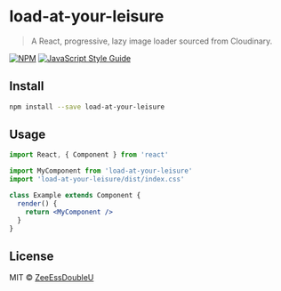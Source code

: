 # load-at-your-leisure

> A React, progressive, lazy image loader sourced from Cloudinary.

[![NPM](https://img.shields.io/npm/v/load-at-your-leisure.svg)](https://www.npmjs.com/package/load-at-your-leisure) [![JavaScript Style Guide](https://img.shields.io/badge/code_style-standard-brightgreen.svg)](https://standardjs.com)

## Install

```bash
npm install --save load-at-your-leisure
```

## Usage

```jsx
import React, { Component } from 'react'

import MyComponent from 'load-at-your-leisure'
import 'load-at-your-leisure/dist/index.css'

class Example extends Component {
  render() {
    return <MyComponent />
  }
}
```

## License

MIT © [ZeeEssDoubleU](https://github.com/ZeeEssDoubleU)
